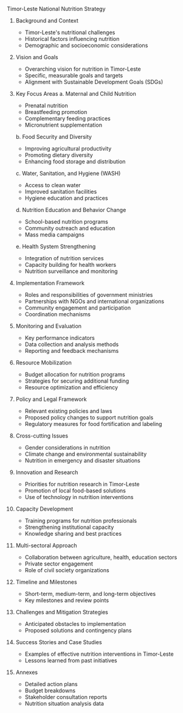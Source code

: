 Timor-Leste National Nutrition Strategy

1. Background and Context
   - Timor-Leste's nutritional challenges
   - Historical factors influencing nutrition
   - Demographic and socioeconomic considerations

2. Vision and Goals
   - Overarching vision for nutrition in Timor-Leste
   - Specific, measurable goals and targets
   - Alignment with Sustainable Development Goals (SDGs)

3. Key Focus Areas
   a. Maternal and Child Nutrition
      - Prenatal nutrition
      - Breastfeeding promotion
      - Complementary feeding practices
      - Micronutrient supplementation

   b. Food Security and Diversity
      - Improving agricultural productivity
      - Promoting dietary diversity
      - Enhancing food storage and distribution

   c. Water, Sanitation, and Hygiene (WASH)
      - Access to clean water
      - Improved sanitation facilities
      - Hygiene education and practices

   d. Nutrition Education and Behavior Change
      - School-based nutrition programs
      - Community outreach and education
      - Mass media campaigns

   e. Health System Strengthening
      - Integration of nutrition services
      - Capacity building for health workers
      - Nutrition surveillance and monitoring

4. Implementation Framework
   - Roles and responsibilities of government ministries
   - Partnerships with NGOs and international organizations
   - Community engagement and participation
   - Coordination mechanisms

5. Monitoring and Evaluation
   - Key performance indicators
   - Data collection and analysis methods
   - Reporting and feedback mechanisms

6. Resource Mobilization
   - Budget allocation for nutrition programs
   - Strategies for securing additional funding
   - Resource optimization and efficiency

7. Policy and Legal Framework
   - Relevant existing policies and laws
   - Proposed policy changes to support nutrition goals
   - Regulatory measures for food fortification and labeling

8. Cross-cutting Issues
   - Gender considerations in nutrition
   - Climate change and environmental sustainability
   - Nutrition in emergency and disaster situations

9. Innovation and Research
   - Priorities for nutrition research in Timor-Leste
   - Promotion of local food-based solutions
   - Use of technology in nutrition interventions

10. Capacity Development
    - Training programs for nutrition professionals
    - Strengthening institutional capacity
    - Knowledge sharing and best practices

11. Multi-sectoral Approach
    - Collaboration between agriculture, health, education sectors
    - Private sector engagement
    - Role of civil society organizations

12. Timeline and Milestones
    - Short-term, medium-term, and long-term objectives
    - Key milestones and review points

13. Challenges and Mitigation Strategies
    - Anticipated obstacles to implementation
    - Proposed solutions and contingency plans

14. Success Stories and Case Studies
    - Examples of effective nutrition interventions in Timor-Leste
    - Lessons learned from past initiatives

15. Annexes
    - Detailed action plans
    - Budget breakdowns
    - Stakeholder consultation reports
    - Nutrition situation analysis data